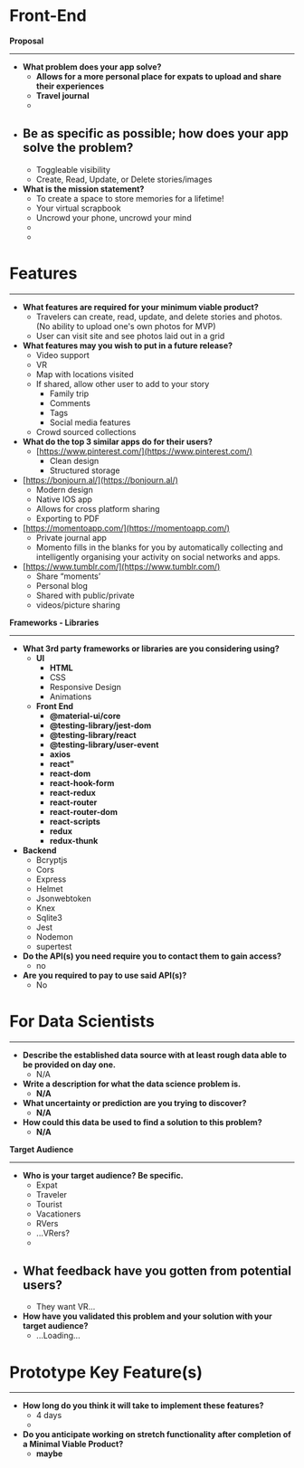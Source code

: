 # Front-End

**Proposal**

---

- **What problem does your app solve?**
    - **Allows for a more personal place for expats to upload and share their experiences**
    - **Travel journal**
    - 
- **Be as specific as possible; how does your app solve the problem?**
    - 
    - Toggleable visibility
    - Create, Read, Update, or Delete stories/images
- **What is the mission statement?**
    - To create a space to store memories for a lifetime!
    - Your virtual scrapbook
    - Uncrowd your phone, uncrowd your mind
    - 
    - 

# **Features**

---

- **What features are required for your minimum viable product?**
    - Travelers can create, read, update, and delete stories and photos. (No ability to upload one's own photos for MVP)
    - User can visit site and see photos laid out in a grid
- **What features may you wish to put in a future release?**
    - Video support
    - VR
    - Map with locations visited
    - If shared, allow other user to add to your story
        - Family trip
        - Comments
        - Tags
        - Social media features
    - Crowd sourced collections
- **What do the top 3 similar apps do for their users?**
    - [https://www.pinterest.com/](https://www.pinterest.com/)
        - Clean design
        - Structured storage
- [https://bonjourn.al/](https://bonjourn.al/)
    - Modern design
    - Native IOS app
    - Allows for cross platform sharing
    - Exporting to PDF
- [https://momentoapp.com/](https://momentoapp.com/)
    - Private journal app
    - Momento fills in the blanks for you by automatically collecting and intelligently organising your activity on social networks and apps.
- [https://www.tumblr.com/](https://www.tumblr.com/)
    - Share “moments’
    - Personal blog
    - Shared with public/private
    - videos/picture sharing

**Frameworks - Libraries**

---

- **What 3rd party frameworks or libraries are you considering using?**
    - **UI**
        - **HTML**
        - CSS
        - Responsive Design
        - Animations
    - **Front End**
        - **@material-ui/core**
        - **@testing-library/jest-dom**
        - **@testing-library/react**
        - **@testing-library/user-event**
        - **axios**
        - **react"**
        - **react-dom**
        - **react-hook-form**
        - **react-redux**
        - **react-router**
        - **react-router-dom**
        - **react-scripts**
        - **redux**
        - **redux-thunk**
- **Backend**
    - Bcryptjs
    - Cors
    - Express
    - Helmet
    - Jsonwebtoken
    - Knex
    - Sqlite3
    - Jest
    - Nodemon
    - supertest
- **Do the API(s) you need require you to contact them to gain access?**
    - no
- **Are you required to pay to use said API(s)?**
    - No

# **For Data Scientists**

---

- **Describe the established data source with at least rough data able to be provided on day one.**
    - N/A
- **Write a description for what the data science problem is.**
    - **N/A**
- **What uncertainty or prediction are you trying to discover?**
    - **N/A**
- **How could this data be used to find a solution to this problem?**
    - **N/A**

**Target Audience**

---

- **Who is your target audience? Be specific.**
    - Expat
    - Traveler
    - Tourist
    - Vacationers
    - RVers
    - ...VRers?
    - 
- **What feedback have you gotten from potential users?**
    - 
    - They want VR...
- **How have you validated this problem and your solution with your target audience?**
    - ...Loading...

# **Prototype Key Feature(s)**

---

- **How long do you think it will take to implement these features?**
    - 4 days
    - 
- **Do you anticipate working on stretch functionality after completion of a Minimal Viable Product?**
    - **maybe**

